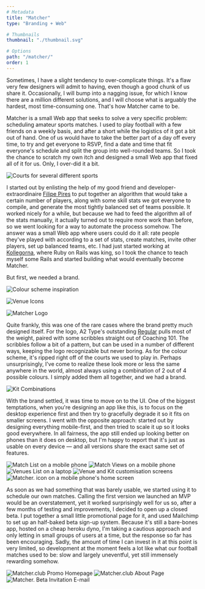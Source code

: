 ```yaml
---
# Metadata
title: "Matcher"
type: "Branding + Web"

# Thumbnails
thumbnail: "./thumbnail.svg"

# Options
path: "/matcher/"
order: 1
---
```


<article class="copy" role="article">

Sometimes, I have a slight tendency to over-complicate things. It's a flaw very few designers will admit to having, even though a good chunk of us share it. Occasionally, I will bump into a nagging issue, for which I know there are a million different solutions, and I will choose what is arguably the hardest, most time-consuming one. That's how Matcher came to be.

Matcher is a small Web app that seeks to solve a very specific problem: scheduling amateur sports matches. I used to play football with a few friends on a weekly basis, and after a short while the logistics of it got a bit out of hand. One of us would have to take the better part of a day off every time, to try and get everyone to RSVP, find a date and time that fit everyone's schedule and split the group into well-rounded teams. So I took the chance to scratch my own itch and designed a small Web app that fixed all of it for us. Only, I over-did it a bit.

</article>

![Courts for several different sports](images/courts.jpg)

<article class="copy" role="article">

I started out by enlisting the help of my good friend and developer-extraordinaire [Filipe Pires](http://www.filipepires.me) to put together an algorithm that would take a certain number of players, along with some skill stats we got everyone to compile, and generate the most tightly balanced set of teams possible. It worked nicely for a while, but because we had to feed the algorithm all of the stats manually, it actually turned out to require more work than before, so we went looking for a way to automate the process somehow. The answer was a small Web app where users could do it all: rate people they've played with according to a set of stats, create matches, invite other players, set up balanced teams, etc. I had just started working at [Kollegorna](https://www.kollegorna.se/en), where Ruby on Rails was king, so I took the chance to teach myself some Rails and started building what would eventually become Matcher.

But first, we needed a brand.

</article>

![Colour scheme inspiration](images/colours@2x.png)

![Venue Icons](images/venues@2x.png)

![Matcher Logo](images/logos@2x.png)

<article class="copy" role="article">

Quite frankly, this was one of the rare cases where the brand pretty much designed itself. For the logo, A2 Type's outstanding [Regular](https://www.a2-type.co.uk/regular) pulls most of the weight, paired with some scribbles straight out of Coaching 101. The scribbles follow a bit of a pattern, but can be used in a number of different ways, keeping the logo recognizable but never boring. As for the colour scheme, it's ripped right off of the courts we used to play in. Perhaps unsurprisingly, I've come to realize these look more or less the same anywhere in the world, almost always using a combination of 2 out of 4 possible colours. I simply added them all together, and we had a brand.

</article>

![Kit Combinations](images/kits@2x.png)

<article class="copy" role="article">

With the brand settled, it was time to move on to the UI. One of the biggest temptations, when you're designing an app like this, is to focus on the desktop experience first and then try to gracefully degrade it so it fits on smaller screens. I went with the opposite approach: started out by designing everything mobile-first, and then tried to scale it up so it looks good everywhere. In all fairness, the app still ended up looking better on phones than it does on desktop, but I'm happy to report that it's just as usable on every device — and all versions share the exact same set of features.

</article>

![Match List on a mobile phone](images/phone_matches@2x.png)
![Match Views on a mobile phone](images/phone_misc@2x.png)
![Venues List on a laptop](images/macbook@2x.png)
![Venue and Kit customisation screens](images/customisation@2x.png)
![Matcher. icon on a mobile phone's home screen](images/phone_icon@2x.png)

<article class="copy" role="article">

As soon as we had something that was barely usable, we started using it to schedule our own matches. Calling the first version we launched an MVP would be an overstatement, yet it worked surprisingly well for us so, after a few months of testing and improvements, I decided to open up a closed beta. I put together a small little promotional page for it, and used Mailchimp to set up an half-baked beta sign-up system. Because it's still a bare-bones app, hosted on a cheap heroku dyno, I'm taking a cautious approach and only letting in small groups of users at a time, but the response so far has been encouraging. Sadly, the amount of time I can invest in it at this point is very limited, so development at the moment feels a lot like what our football matches used to be: slow and largely uneventful, yet still immensely rewarding somehow.

</article>

![Matcher.club Promo Homepage](images/promo-page1@2x.png)
![Matcher.club About Page](images/promo-page2@2x.png)
![Matcher. Beta Invitation E-mail](images/invite@2x.png)